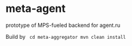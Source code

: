 meta-agent
====

prototype of MPS-fueled backend for agent.ru

Build by
<code>
	cd meta-aggregator
	mvn clean install
</code>